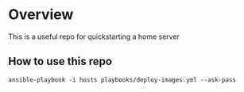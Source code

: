 # Overview
This is a useful repo for quickstarting a home server

## How to use this repo

```
ansible-playbook -i hosts playbooks/deploy-images.yml --ask-pass
```